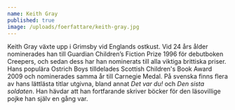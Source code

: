 ```yaml
---
name: Keith Gray
published: true
image: /uploads/foerfattare/keith-gray.jpg
---
```

Keith Gray växte upp i Grimsby vid Englands ostkust. Vid 24 års ålder nominerades han till Guardian Children’s Fiction Prize 1996 för debutboken Creepers, och sedan dess har han nominerats till alla viktiga brittiska priser. Hans populära Ostrich Boys tilldelades Scottish Children's Book Award 2009 och nominerades samma år till Carnegie Medal. På svenska finns flera av hans lättlästa titlar utgivna, bland annat _Det var du!_ och _Den sista soldaten_. Han hävdar att han fortfarande skriver böcker för den läsovillige pojke han själv en gång var.
